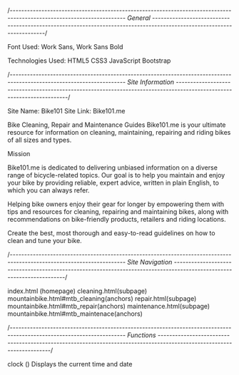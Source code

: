 /*----------------------------------------------------------------------------------------------------------------------
General
----------------------------------------------------------------------------------------------------------------------*/

Font Used: Work Sans, Work Sans Bold

Technologies Used:
HTML5
CSS3
JavaScript
Bootstrap

/*----------------------------------------------------------------------------------------------------------------------
Site Information
----------------------------------------------------------------------------------------------------------------------*/

Site Name: Bike101
Site Link: Bike101.me

Bike Cleaning, Repair and Maintenance Guides
Bike101.me is your ultimate resource for information on cleaning, maintaining, repairing and riding bikes of all sizes and types.

Mission

Bike101.me is dedicated to delivering unbiased information on a diverse range of bicycle-related topics. 
Our goal is to help you maintain and enjoy your bike by providing reliable, expert advice, written in plain English, 
to which you can always refer.

Helping bike owners enjoy their gear for longer by empowering them with tips and resources for cleaning, repairing 
and maintaining bikes, along with recommendations on bike-friendly products, retailers and riding locations.

Create the best, most thorough and easy-to-read guidelines on how to clean and tune your bike.

/*----------------------------------------------------------------------------------------------------------------------
Site Navigation
----------------------------------------------------------------------------------------------------------------------*/

index.html (homepage)
    cleaning.html(subpage)
        mountainbike.html#mtb_cleaning(anchors)
    repair.html(subpage)
        mountainbike.html#mtb_repair(anchors)
    maintenance.html(subpage)
        mountainbike.html#mtb_maintenace(anchors)


/*----------------------------------------------------------------------------------------------------------------------
Functions
----------------------------------------------------------------------------------------------------------------------*/

clock ()
    Displays the current time and date


